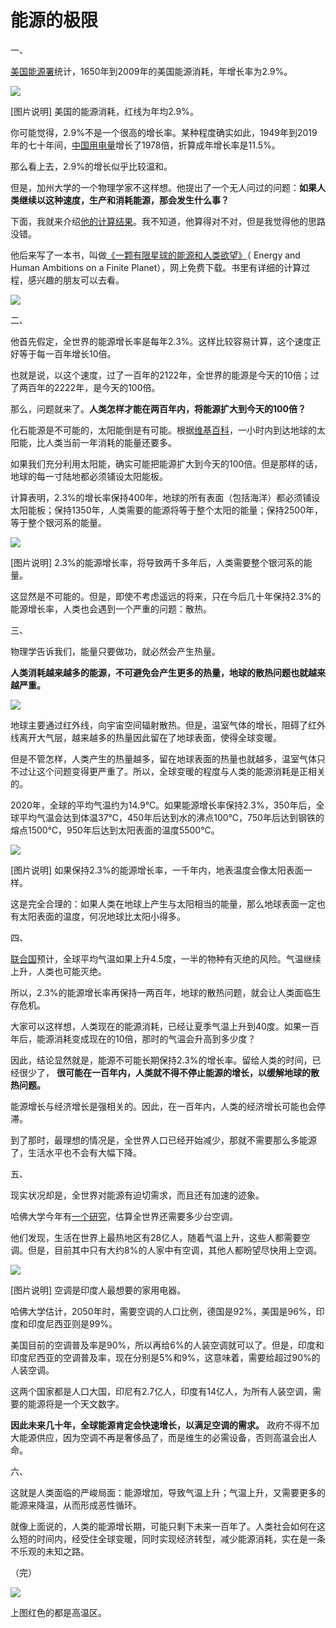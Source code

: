 # 能源的极限

一、

[美国能源署](https://www.eia.gov/totalenergy/data/annual/index.php)统计，1650年到2009年的美国能源消耗，年增长率为2.9%。

![](https://cdn.beekka.com/blogimg/asset/202207/bg2022072403.webp)

[图片说明] 美国的能源消耗，红线为年均2.9%。

你可能觉得，2.9%不是一个很高的增长率。某种程度确实如此，1949年到2019年的七十年间，[中国用电量](http://news.jcrb.com/jxsw/201910/t20191010_2058537.html)增长了1978倍，折算成年增长率是11.5%。

那么看上去，2.9%的增长似乎比较温和。

但是，加州大学的一个物理学家不这样想。他提出了一个无人问过的问题：**如果人类继续以这种速度，生产和消耗能源，那会发生什么事？**

下面，我就来介绍[他的计算结果](https://dothemath.ucsd.edu/2011/07/galactic-scale-energy/)。我不知道，他算得对不对，但是我觉得他的思路没错。

他后来写了一本书，叫做[《一颗有限星球的能源和人类欲望》](https://escholarship.org/uc/energy_ambitions)（
Energy and Human Ambitions on a Finite Planet），网上免费下载。书里有详细的计算过程，感兴趣的朋友可以去看。

![](https://cdn.beekka.com/blogimg/asset/202207/bg2022072404.webp)

二、

他首先假定，全世界的能源增长率是每年2.3%。这样比较容易计算，这个速度正好等于每一百年增长10倍。

也就是说，以这个速度，过了一百年的2122年，全世界的能源是今天的10倍；过了两百年的2222年，是今天的100倍。

那么，问题就来了。**人类怎样才能在两百年内，将能源扩大到今天的100倍？** 

化石能源是不可能的，太阳能倒是有可能。根据[维基百科](https://zh.wikipedia.org/wiki/%E5%A4%AA%E9%98%B3%E8%83%BD#%E6%9D%A5%E8%87%AA%E5%A4%AA%E9%98%B3%E7%9A%84%E8%83%BD%E9%87%8F)，一小时内到达地球的太阳能，比人类当前一年消耗的能量还要多。

如果我们充分利用太阳能，确实可能把能源扩大到今天的100倍。但是那样的话，地球的每一寸陆地都必须铺设太阳能板。

计算表明，2.3%的增长率保持400年，地球的所有表面（包括海洋）都必须铺设太阳能板；保持1350年，人类需要的能源将等于整个太阳的能量；保持2500年，等于整个银河系的能量。

![](https://cdn.beekka.com/blogimg/asset/202207/bg2022072405.webp)

[图片说明] 2.3%的能源增长率，将导致两千多年后，人类需要整个银河系的能量。

这显然是不可能的。但是，即使不考虑遥远的将来，只在今后几十年保持2.3%的能源增长率，人类也会遇到一个严重的问题：散热。

三、

物理学告诉我们，能量只要做功，就必然会产生热量。

**人类消耗越来越多的能源，不可避免会产生更多的热量，地球的散热问题也就越来越严重。**

![](https://cdn.beekka.com/blogimg/asset/202207/bg2022072616.webp)

地球主要通过红外线，向宇宙空间辐射散热。但是，温室气体的增长，阻碍了红外线离开大气层，越来越多的热量因此留在了地球表面，使得全球变暖。

但是不管怎样，人类产生的热量越多，留在地球表面的热量也就越多，温室气体只不过让这个问题变得更严重了。所以，全球变暖的程度与人类的能源消耗是正相关的。

2020年，全球的平均气温约为14.9℃。如果能源增长率保持2.3%，350年后，全球平均气温会达到体温37℃，450年后达到水的沸点100℃，750年后达到钢铁的熔点1500℃，950年后达到太阳表面的温度5500℃。

![](https://cdn.beekka.com/blogimg/asset/202207/bg2022072406.webp)

[图片说明] 如果保持2.3%的能源增长率，一千年内，地表温度会像太阳表面一样。

这是完全合理的：如果人类在地球上产生与太阳相当的能量，那么地球表面一定也有太阳表面的温度，何况地球比太阳小得多。

四、

[联合国](https://www.unep.org/zh-hans/xinwenyuziyuan/gushi/buduanbiannuandeshijieweixiedeqiushangwuzhongdeshengcun)预计，全球平均气温如果上升4.5度，一半的物种有灭绝的风险。气温继续上升，人类也可能灭绝。

所以，2.3%的能源增长率再保持一两百年，地球的散热问题，就会让人类面临生存危机。

大家可以这样想，人类现在的能源消耗，已经让夏季气温上升到40度。如果一百年后，能源消耗变成现在的10倍，那时的气温会升高到多少度？

因此，结论显然就是，能源不可能长期保持2.3%的增长率。留给人类的时间，已经很少了， **很可能在一百年内，人类就不得不停止能源的增长，以缓解地球的散热问题。**

能源增长与经济增长是强相关的。因此，在一百年内，人类的经济增长可能也会停滞。

到了那时，最理想的情况是，全世界人口已经开始减少，那就不需要那么多能源了，生活水平也不会有大幅下降。

五、

现实状况却是，全世界对能源有迫切需求，而且还有加速的迹象。

哈佛大学今年有[一个研究](https://techxplore.com/news/2022-07-hotter-world-air-conditioning-isnt.html)，估算全世界还需要多少台空调。

他们发现，生活在世界上最热地区有28亿人，随着气温上升，这些人都需要空调。但是，目前其中只有大约8%的人家中有空调，其他人都盼望尽快用上空调。

![](https://cdn.beekka.com/blogimg/asset/202207/bg2022072617.webp)

[图片说明] 空调是印度人最想要的家用电器。

哈佛大学估计，2050年时，需要空调的人口比例，德国是92%，美国是96%，印度和印度尼西亚则是99%。

美国目前的空调普及率是90%，所以再给6%的人装空调就可以了。但是，印度和印度尼西亚的空调普及率，现在分别是5%和9%，这意味着，需要给超过90%的人装空调。

这两个国家都是人口大国，印尼有2.7亿人，印度有14亿人，为所有人装空调，需要的能源将是一个天文数字。

**因此未来几十年，全球能源肯定会快速增长，以满足空调的需求。** 政府不得不加大能源供应，因为空调不再是奢侈品了，而是维生的必需设备，否则高温会出人命。

六、

这就是人类面临的严峻局面：能源增加，导致气温上升；气温上升，又需要更多的能源来降温，从而形成恶性循环。

就像上面说的，人类的能源增长期，可能只剩下未来一百年了。人类社会如何在这么短的时间内，经受住全球变暖，同时实现经济转型，减少能源消耗，实在是一条不乐观的未知之路。

（完）

![](https://ars.els-cdn.com/content/image/1-s2.0-S0378778822003693-gr1.jpg)

上图红色的都是高温区。